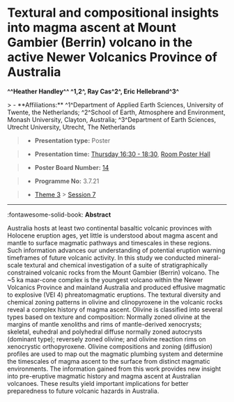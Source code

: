# Textural and compositional insights into magma ascent at Mount Gambier (Berrin) volcano in the active Newer Volcanics Province of Australia

**^^Heather Handley^^ ^1,2^, Ray Cas^2^, Eric Hellebrand^3^**

<!-- more -->> - **Affiliations:** ^1^Department of Applied Earth Sciences, University of Twente, the Netherlands; ^2^School of Earth, Atmosphere and Environment, Monash University, Clayton, Australia; ^3^Department of Earth Sciences, Utrecht University, Utrecht, The Netherlands 

> - **Presentation type:** Poster

> - **Presentation time:** [Thursday 16:30 - 18:30](../sessions_comparison.md#__tabbed_3_6), [Room Poster Hall](../maps_venue.md#__tabbed_1_1)

> - **Poster Board Number:** [14](../map_poster_boards.md#thursday)

> - **Programme No:** 3.7.21

> - [Theme 3](../theme3.md) > [Session 7](../sessions/session-3-7.md)

--- 

:fontawesome-solid-book: **Abstract**

Australia hosts at least two continental basaltic volcanic provinces with Holocene eruption ages, yet little is understood about magma ascent and mantle to surface magmatic pathways and timescales in these regions. Such information advances our understanding of potential eruption warning timeframes of future volcanic activity. In this study we conducted mineral-scale textural and chemical investigation of a suite of stratigraphically constrained volcanic rocks from the Mount Gambier (Berrin) volcano. The ~5 ka maar-cone complex is the youngest volcano within the Newer Volcanics Province and mainland Australia and produced effusive magmatic to explosive (VEI 4) phreatomagmatic eruptions. The textural diversity and chemical zoning patterns in olivine and clinopyroxene in the volcanic rocks reveal a complex history of magma ascent. Olivine is classified into several types based on texture and composition: Normally zoned olivine at the margins of mantle xenoliths and rims of mantle-derived xenocrysts; skeletal, euhedral and polyhedral diffuse normally zoned autocrysts (dominant type); reversely zoned olivine; and olivine reaction rims on xenocrystic orthopyroxene. Olivine compositions and zoning (diffusion) profiles are used to map out the magmatic plumbing system and determine the timescales of magma ascent to the surface from distinct magmatic environments. The information gained from this work provides new insight into pre-eruptive magmatic history and magma ascent at Australian volcanoes. These results yield important implications for better preparedness to future volcanic hazards in Australia.

